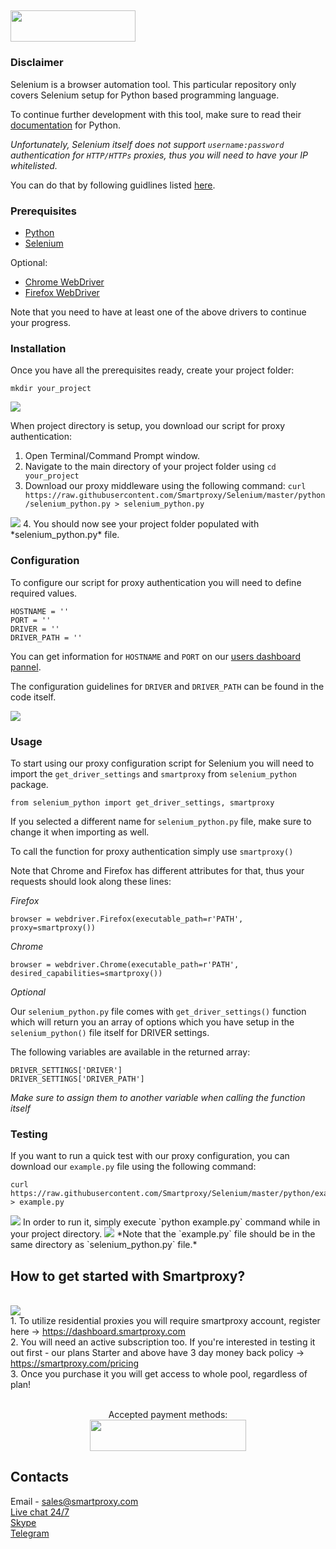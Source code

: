 ## <img src="https://smartproxy.com/wp-content/themes/smartproxy/images/smartproxy-logo.svg" alt="" width="200" height="50"> 

### Disclaimer

Selenium is a browser automation tool. This particular repository only covers Selenium setup for Python based programming language.

To continue further development with this tool, make sure to read their [documentation](https://selenium-python.readthedocs.io/) for Python.

*Unfortunately, Selenium itself does not support `username:password` authentication for `HTTP/HTTPs` proxies, thus you will need to have your IP whitelisted.*

You can do that by following guidlines listed [here](http://help.smartproxy.com/article/how-to-manage-whitelisted-ips/).

### Prerequisites

- [Python](https://www.python.org/downloads/)
- [Selenium](https://seleniumhq.github.io/selenium/docs/api/py/index.html#installing)

Optional:
- [Chrome WebDriver](https://sites.google.com/a/chromium.org/chromedriver/downloads)
- [Firefox WebDriver](https://github.com/mozilla/geckodriver/releases)

Note that you need to have at least one of the above drivers to continue your progress.

### Installation

Once you have all the prerequisites ready, create your project folder:

```
mkdir your_project
```
<img src="https://i.imgur.com/6US2PJs.png">

When project directory is setup, you download our script for proxy authentication:

1. Open Terminal/Command Prompt window.
2. Navigate to the main directory of your project folder using `cd your_project`
3. Download our proxy middleware using the following command: `curl https://raw.githubusercontent.com/Smartproxy/Selenium/master/python/selenium_python.py > selenium_python.py`
<img src="https://i.imgur.com/PBHO2wF.png">
4. You should now see your project folder populated with *selenium_python.py* file.


### Configuration

To configure our script for proxy authentication you will need to define required values.

```
HOSTNAME = ''
PORT = ''
DRIVER = ''
DRIVER_PATH = ''
```

You can get information for `HOSTNAME` and `PORT` on our [users dashboard pannel](https://dashboard.smartproxy.com/).

The configuration guidelines for `DRIVER` and `DRIVER_PATH` can be found in the code itself.

<img src="https://i.imgur.com/JrexozP.png">

### Usage

To start using our proxy configuration script for Selenium you will need to import the `get_driver_settings` and `smartproxy` from `selenium_python` package.

```
from selenium_python import get_driver_settings, smartproxy
```

If you selected a different name for `selenium_python.py` file, make sure to change it when importing as well.

To call the function for proxy authentication simply use `smartproxy()`

Note that Chrome and Firefox has different attributes for that, thus your requests should look along these lines:

*Firefox*

```
browser = webdriver.Firefox(executable_path=r'PATH', proxy=smartproxy())
```

*Chrome*

```
browser = webdriver.Chrome(executable_path=r'PATH', desired_capabilities=smartproxy())
```

*Optional*

Our `selenium_python.py` file comes with `get_driver_settings()` function which will return you an array of options which you have setup in the `selenium_python()` file itself for DRIVER settings.

The following variables are available in the returned array:

```
DRIVER_SETTINGS['DRIVER']
DRIVER_SETTINGS['DRIVER_PATH']
```

*Make sure to assign them to another variable when calling the function itself*

### Testing

If you want to run a quick test with our proxy configuration, you can download our `example.py` file using the following command:

```
curl https://raw.githubusercontent.com/Smartproxy/Selenium/master/python/example.py > example.py
```
<img src="https://content.screencast.com/users/JohanSP/folders/Jing/media/3c5a26dc-839a-4882-a47e-dce85fbb0358/smartproxy-selenium-python-code-sample-github-curl.png">
In order to run it, simply execute `python example.py` command while in your project directory.
<img src="https://i.imgur.com/BFzywfC.png">
*Note that the `example.py` file should be in the same directory as `selenium_python.py` file.*

## How to get started with Smartproxy?
<br><img src="https://smartproxy.com/wp-content/uploads/2019/02/order-smartproxy.png">
<br> 1. To utilize residential proxies you will require smartproxy account, register here -> https://dashboard.smartproxy.com
<br> 2. You will need an active subscription too. If you're interested in testing it out first - our plans Starter and above have 3 day money back policy -> https://smartproxy.com/pricing
<br> 3. Once you purchase it you will get access to whole pool, regardless of plan!
<br><br><center>Accepted payment methods:
<br><img src="https://smartproxy.com/wp-content/uploads/2018/09/payment-methods-smartproxy-residential-rotating-proxies.svg" alt="" width="250" height="50"></center>

## Contacts
Email - sales@smartproxy.com
<br><a href="https://smartproxy.com">Live chat 24/7</a>
<br><a href="https://join.skype.com/invite/bZDHw4NZg2G9">Skype</a>
<br><a href="https://t.me/smartproxy_com">Telegram</a>
